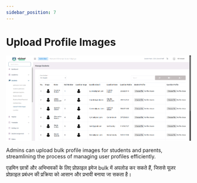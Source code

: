```yaml
---
sidebar_position: 7
---
```


# Upload Profile Images

![e-School SaaS](../../static/images/schooladmin/upload-bulk-profile.png)

Admins can upload bulk profile images for students and parents, streamlining the process of managing user profiles efficiently. 

एडमिन छात्रों और अभिभावकों के लिए प्रोफ़ाइल इमेज bulk में अपलोड कर सकते हैं, जिससे यूज़र प्रोफ़ाइल प्रबंधन की प्रक्रिया को आसान और प्रभावी बनाया जा सकता है।